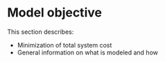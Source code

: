 # Model objective

This section describes:
- Minimization of total system cost 
- General information on what is modeled and how


